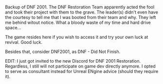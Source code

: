 Backup of DNF 2001. The DNF Restoration Team apparently acted the fool and took their project with them to the grave. The leader(s) didn't even have the courtesy to tell me that I was booted from their team and why. They left me behind witout notice.
What a bloody waste of my time and hard drive space...

The game resides here if you wish to access it and try your own luck at revival. Good luck.

Besides that, consider DNF2001, as DNF - Did Not Finish.

EDIT: I just got invited to the new Discord for DNF 2001 Restoration. Regardless, I still will not participate on game dev directly anymore. I opted to serve as consultant instead for Unreal ENgine advice (should they require it).
